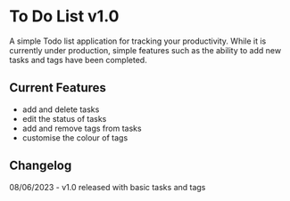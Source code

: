 # To Do List v1.0

A simple Todo list application for tracking your productivity. While it is currently under production, simple features such as the ability to add new tasks and tags have been completed.

## Current Features
- add and delete tasks
- edit the status of tasks
- add and remove tags from tasks
- customise the colour of tags

## Changelog
08/06/2023 - v1.0 released with basic tasks and tags
